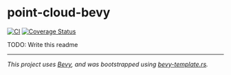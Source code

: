# point-cloud-bevy

[![CI](https://github.com/z.bykov.d/point-cloud-bevy/workflows/CI/badge.svg)](https://github.com/z.bykov.d/point-cloud-bevy/actions)
[![Coverage Status](https://coveralls.io/repos/github/z.bykov.d/point-cloud-bevy/badge.svg?branch=main)](https://coveralls.io/github/z.bykov.d/point-cloud-bevy?branch=main)

TODO: Write this readme

---
*This project uses [Bevy], and was bootstrapped using [bevy-template.rs].*

[Bevy]:https://bevyengine.org
[bevy-template.rs]:https://github.com/taurr/bevy-template-rs
